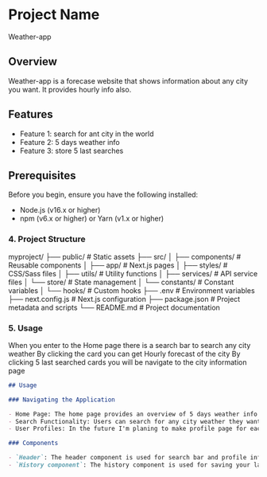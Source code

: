 # Project Name

Weather-app

## Overview

Weather-app is a forecase website that shows information about any city you want. It provides hourly info also.

## Features

- Feature 1: search for ant city in the world
- Feature 2: 5 days weather info
- Feature 3: store 5 last searches

## Prerequisites

Before you begin, ensure you have the following installed:

- Node.js (v16.x or higher)
- npm (v6.x or higher) or Yarn (v1.x or higher)

### 4. Project Structure

myproject/
├── public/ # Static assets
├── src/
│ ├── components/ # Reusable components
│ ├── app/ # Next.js pages
│ ├── styles/ # CSS/Sass files
│ ├── utils/ # Utility functions
│ ├── services/ # API service files
│ └── store/ # State management
│ └── constants/ # Constant variables
│ └── hooks/ # Custom hooks
├── .env # Environment variables
├── next.config.js # Next.js configuration
├── package.json # Project metadata and scripts
└── README.md # Project documentation

### 5. Usage

When you enter to the Home page there is a search bar to search any city weather
By clicking the card you can get Hourly forecast of the city
By clicking 5 last searched cards you will be navigate to the city information page

```markdown
## Usage

### Navigating the Application

- Home Page: The home page provides an overview of 5 days weather info with each day hourly forecast.
- Search Functionality: Users can search for any city weather they want
- User Profiles: In the future I'm planing to make profile page for each user

### Components

- `Header`: The header component is used for search bar and profile info and others...
- `History component`: The history component is used for saving your last searches and you can check the searches at any time
```
